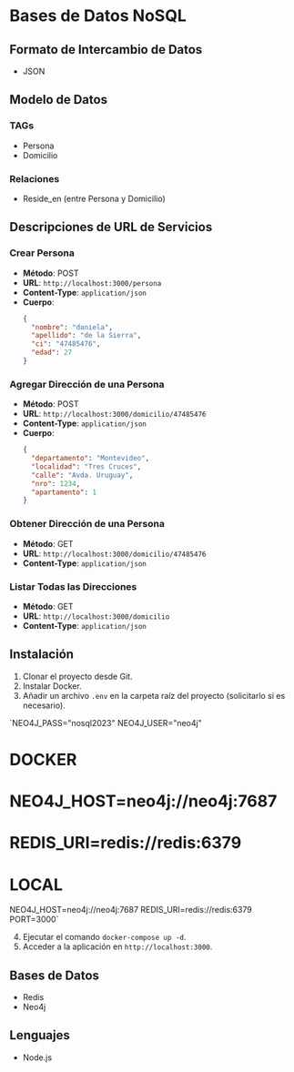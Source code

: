 # Bases de Datos NoSQL

## Formato de Intercambio de Datos

- JSON

## Modelo de Datos

### TAGs

- Persona
- Domicilio

### Relaciones

- Reside_en (entre Persona y Domicilio)

## Descripciones de URL de Servicios

### Crear Persona

- **Método**: POST
- **URL**: `http://localhost:3000/persona`
- **Content-Type**: `application/json`
- **Cuerpo**:
  ```json
  {
    "nombre": "daniela",
    "apellido": "de la Sierra",
    "ci": "47485476",
    "edad": 27
  }
  ```

### Agregar Dirección de una Persona

- **Método**: POST
- **URL**: `http://localhost:3000/domicilio/47485476`
- **Content-Type**: `application/json`
- **Cuerpo**:
  ```json
  {
    "departamento": "Montevideo",
    "localidad": "Tres Cruces",
    "calle": "Avda. Uruguay",
    "nro": 1234,
    "apartamento": 1
  }
  ```

### Obtener Dirección de una Persona

- **Método**: GET
- **URL**: `http://localhost:3000/domicilio/47485476`
- **Content-Type**: `application/json`

### Listar Todas las Direcciones

- **Método**: GET
- **URL**: `http://localhost:3000/domicilio`
- **Content-Type**: `application/json`

## Instalación

1. Clonar el proyecto desde Git.
2. Instalar Docker.
3. Añadir un archivo `.env` en la carpeta raíz del proyecto (solicitarlo si es necesario).

`NEO4J_PASS="nosql2023"
NEO4J_USER="neo4j"

# DOCKER

# NEO4J_HOST=neo4j://neo4j:7687

# REDIS_URI=redis://redis:6379

# LOCAL

NEO4J_HOST=neo4j://neo4j:7687
REDIS_URI=redis://redis:6379
PORT=3000`

4. Ejecutar el comando `docker-compose up -d`.
5. Acceder a la aplicación en `http://localhost:3000`.

## Bases de Datos

- Redis
- Neo4j

## Lenguajes

- Node.js
